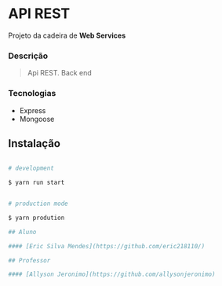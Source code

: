 # API REST

Projeto da cadeira de **Web Services**

### Descrição

> Api REST.
> Back end

### Tecnologias 

* Express
* Mongoose

## Instalação

``` bash

# development

$ yarn run start
````  
````bash

# production mode

$ yarn prodution

## Aluno

#### [Eric Silva Mendes](https://github.com/eric218110/)

## Professor

#### [Allyson Jeronimo](https://github.com/allysonjeronimo)
